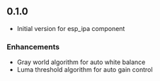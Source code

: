 ## 0.1.0

- Initial version for esp_ipa component

### Enhancements

- Gray world algorithm for auto white balance
- Luma threshold algorithm for auto gain control

